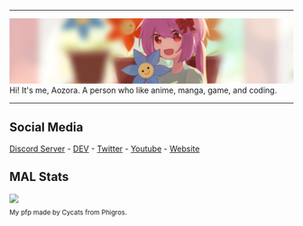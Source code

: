 <hr />
<img src="https://raw.githubusercontent.com/AozoraDev/AozoraDev/main/banner.png" />
Hi! It's me, Aozora. A person who like anime, manga, game, and coding.
<hr />
<h2>Social Media</h2>
<a href="https://discord.gg/nVXqAJD">Discord Server</a> - <a href="https://dev.to/aozoradev">DEV</a> - <a href="https://twitter.com/AozoraDev">Twitter</a> - <a href="https://youtube.com/channel/UCPr4OvX7bnVE4pI9cN47cGg">Youtube</a> - <a href="https://aozora.my.id">Website</a>
<h2>MAL Stats</h2>
<a href="https://myanimelist.net/profile/AozoraDev"><img src="https://malsignature.com/?/view?username=AozoraDev&style=normal"></a>
<br />
<sub>My pfp made by Cycats from Phigros.</sub>
